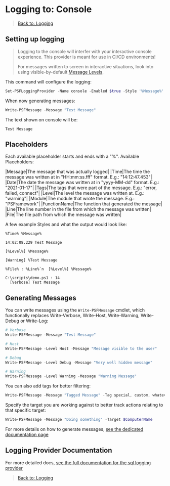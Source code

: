 # Logging to: Console

> [Back to: Logging](../../logging.html)

## Setting up logging

> Logging to the console will interfer with your interactive console experience.
> This provider is meant for use in CI/CD environments!
>
> For messages written to screen in interactive situations, look into using visible-by-default [Message Levels](../basics/message-levels.html).

This command will configure the logging:

```powershell
Set-PSFLoggingProvider -Name console -Enabled $true -Style '%Message%'
```

When now generating messages:

```powershell
Write-PSFMessage -Message "Test Message"
```

The text shown on console will be:

```text
Test Message
```

## Placeholders

Each available placeholder starts and ends with a "%".
Available Placeholders:

|Message|The message that was actually logged|
|Time|The time the message was written at in "HH:mm:ss.fff" format. E.g.: "14:12:47.453"|
|Date|The date the message was written at in "yyyy-MM-dd" format. E.g.: "2021-01-17"|
|Tags|The tags that were part of the message. E.g.: "error, failed, connect"|
|Level|The level the message was written at. E.g.: "warning"|
|Module|The module that wrote the message. E.g.: "PSFramework"|
|FunctionName|The function that generated the message|
|Line|The line number in the file from which the message was written|
|File|The file path from which the message was written|

A few example Styles and what the output would look like:

```text
%Time% %Message%

14:02:08.229 Test Message
```

```text
[%Level%] %Message%

[Warning] %Test Message
```

```text
%File% : %Line%`n  [%Level%] %Message%

C:\scripts\demo.ps1 : 14
  [Verbose] Test Message
```

## Generating Messages

You can write messages using the `Write-PSFMessage` cmdlet, which functionally replaces Write-Verbose, Write-Host, Write-Warning, Write-Debug or Write-Log:

```powershell
# Verbose
Write-PSFMessage -Message "Test Message"

# Host
Write-PSFMessage -Level Host -Message "Message visible to the user"

# Debug
Write-PSFMessage -Level Debug -Message "Very well hidden message"

# Warning
Write-PSFMessage -Level Warning -Message "Warning Message"
```

You can also add tags for better filtering:

```powershell
Write-PSFMessage -Message "Tagged Message" -Tag special, custom, whatever
```

Specify the target you are working against to better track actions relating to that specific target:

```powershell
Write-PSFMessage -Message "Doing something" -Target $ComputerName
```

For more details on how to generate messages, [see the dedicated documentation page](../basics/writing-messages.html)

## Logging Provider Documentation

For more detailed docs, [see the full documentation for the sql logging provider](../providers/console.html)

> [Back to: Logging](../../logging.html)
